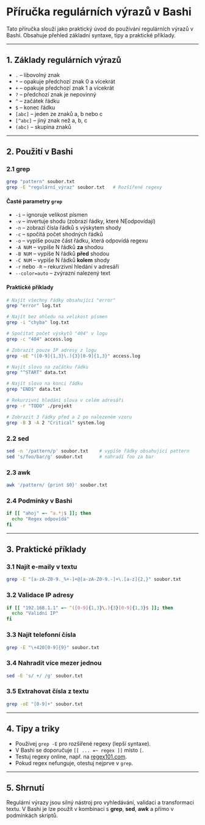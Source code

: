 # Příručka regulárních výrazů v Bashi

Tato příručka slouží jako praktický úvod do používání regulárních výrazů
v Bashi. Obsahuje přehled základní syntaxe, tipy a praktické příklady.

---

## 1. Základy regulárních výrazů

- `.` – libovolný znak  
- `*` – opakuje předchozí znak 0 a vícekrát  
- `+` – opakuje předchozí znak 1 a vícekrát  
- `?` – předchozí znak je nepovinný  
- `^` – začátek řádku  
- `$` – konec řádku  
- `[abc]` – jeden ze znaků a, b nebo c  
- `[^abc]` – jiný znak než a, b, c  
- `(abc)` – skupina znaků  

---

## 2. Použití v Bashi

### 2.1 grep

```bash
grep "pattern" soubor.txt
grep -E "regulární_výraz" soubor.txt   # Rozšířené regexy
```

#### Časté parametry `grep`
- `-i` – ignoruje velikost písmen  
- `-v` – invertuje shodu (zobrazí řádky, které NEodpovídají)  
- `-n` – zobrazí čísla řádků s výskytem shody  
- `-c` – spočítá počet shodných řádků  
- `-o` – vypíše pouze část řádku, která odpovídá regexu  
- `-A NUM` – vypíše N řádků **za** shodou  
- `-B NUM` – vypíše N řádků **před** shodou  
- `-C NUM` – vypíše N řádků **kolem** shody  
- `-r` nebo `-R` – rekurzivní hledání v adresáři  
- `--color=auto` – zvýrazní nalezený text  

#### Praktické příklady
```bash
# Najít všechny řádky obsahující "error"
grep "error" log.txt

# Najít bez ohledu na velikost písmen
grep -i "chyba" log.txt

# Spočítat počet výskytů "404" v logu
grep -c "404" access.log

# Zobrazit pouze IP adresy z logu
grep -oE "([0-9]{1,3}\.){3}[0-9]{1,3}" access.log

# Najít slovo na začátku řádku
grep "^START" data.txt

# Najít slovo na konci řádku
grep "END$" data.txt

# Rekurzivní hledání slova v celém adresáři
grep -r "TODO" ./projekt

# Zobrazit 3 řádky před a 2 po nalezeném vzoru
grep -B 3 -A 2 "Critical" system.log
```

### 2.2 sed

```bash
sed -n '/pattern/p' soubor.txt    # vypíše řádky obsahující pattern
sed 's/foo/bar/g' soubor.txt      # nahradí foo za bar
```

### 2.3 awk

```bash
awk '/pattern/ {print $0}' soubor.txt
```

### 2.4 Podmínky v Bashi

```bash
if [[ "ahoj" =~ ^a.*j$ ]]; then
  echo "Regex odpovídá"
fi
```

---

## 3. Praktické příklady

### 3.1 Najít e-maily v textu

```bash
grep -E "[a-zA-Z0-9._%+-]+@[a-zA-Z0-9.-]+\.[a-z]{2,}" soubor.txt
```

### 3.2 Validace IP adresy

```bash
if [[ "192.168.1.1" =~ ^([0-9]{1,3}\.){3}[0-9]{1,3}$ ]]; then
  echo "Validní IP"
fi
```

### 3.3 Najít telefonní čísla

```bash
grep -E "\+420[0-9]{9}" soubor.txt
```

### 3.4 Nahradit více mezer jednou

```bash
sed -E 's/ +/ /g' soubor.txt
```

### 3.5 Extrahovat čísla z textu

```bash
grep -oE "[0-9]+" soubor.txt
```

---

## 4. Tipy a triky

- Používej `grep -E` pro rozšířené regexy (lepší syntaxe).  
- V Bashi se doporučuje `[[ ... =~ regex ]]` místo `[`.  
- Testuj regexy online, např. na [regex101.com](https://regex101.com).  
- Pokud regex nefunguje, otestuj nejprve v `grep`.  

---

## 5. Shrnutí

Regulární výrazy jsou silný nástroj pro vyhledávání, validaci a
transformaci textu. V Bashi je lze použít v kombinaci s **grep**, **sed**, **awk** a přímo v podmínkách skriptů.
